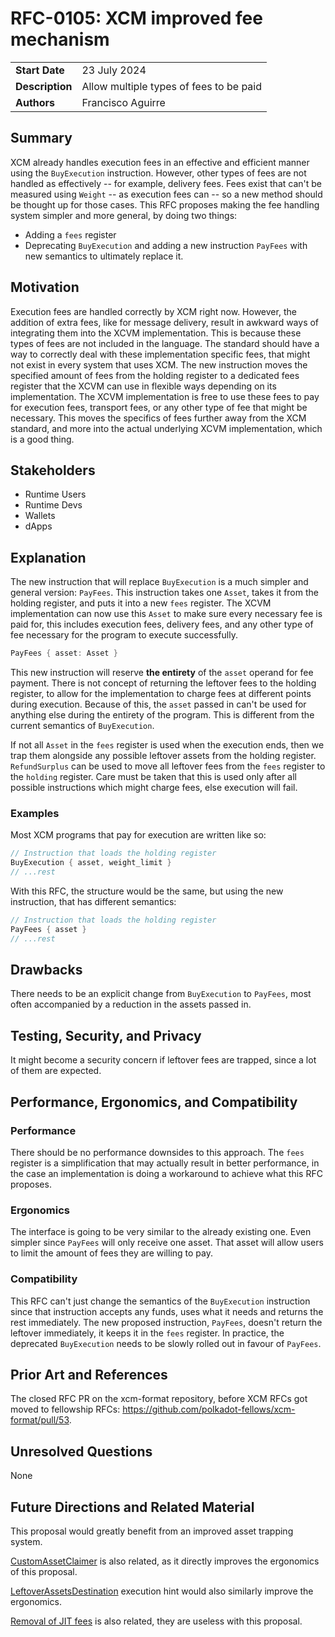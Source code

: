 # RFC-0105: XCM improved fee mechanism

|                 |                                                                                             |
| --------------- | ------------------------------------------------------------------------------------------- |
| **Start Date**  | 23 July 2024                                                                                |
| **Description** | Allow multiple types of fees to be paid                                                     |
| **Authors**     | Francisco Aguirre                                                                           |

## Summary

XCM already handles execution fees in an effective and efficient manner using the `BuyExecution` instruction.
However, other types of fees are not handled as effectively -- for example, delivery fees.
Fees exist that can't be measured using `Weight` -- as execution fees can -- so a new method should be thought up for those cases.
This RFC proposes making the fee handling system simpler and more general, by doing two things:
- Adding a `fees` register
- Deprecating `BuyExecution` and adding a new instruction `PayFees` with new semantics to ultimately replace it.

## Motivation

Execution fees are handled correctly by XCM right now.
However, the addition of extra fees, like for message delivery, result in awkward ways of integrating them into the XCVM implementation.
This is because these types of fees are not included in the language.
The standard should have a way to correctly deal with these implementation specific fees, that might not exist in every system that uses XCM.
The new instruction moves the specified amount of fees from the holding register to a dedicated fees register that the XCVM can use in flexible ways depending on its implementation.
The XCVM implementation is free to use these fees to pay for execution fees, transport fees, or any other type of fee that might be necessary.
This moves the specifics of fees further away from the XCM standard, and more into the actual underlying XCVM implementation, which is a good thing.

## Stakeholders

- Runtime Users
- Runtime Devs
- Wallets
- dApps

## Explanation

The new instruction that will replace `BuyExecution` is a much simpler and general version: `PayFees`.
This instruction takes one `Asset`, takes it from the holding register, and puts it into a new `fees` register.
The XCVM implementation can now use this `Asset` to make sure every necessary fee is paid for, this includes execution fees, delivery fees, and any other type of fee
necessary for the program to execute successfully.

```rust
PayFees { asset: Asset }
```

This new instruction will reserve **the entirety** of the `asset` operand for fee payment.
There is not concept of returning the leftover fees to the holding register, to allow for the implementation to charge fees at different points during execution.
Because of this, the `asset` passed in can't be used for anything else during the entirety of the program.
This is different from the current semantics of `BuyExecution`.

If not all `Asset` in the `fees` register is used when the execution ends, then we trap them alongside any possible leftover assets from the holding register.
`RefundSurplus` can be used to move all leftover fees from the `fees` register to the `holding` register.
Care must be taken that this is used only after all possible instructions which might charge fees, else execution will fail.

### Examples

Most XCM programs that pay for execution are written like so:

```rust
// Instruction that loads the holding register
BuyExecution { asset, weight_limit }
// ...rest
```

With this RFC, the structure would be the same, but using the new instruction, that has different semantics:

```rust
// Instruction that loads the holding register
PayFees { asset }
// ...rest
```

## Drawbacks

There needs to be an explicit change from `BuyExecution` to `PayFees`, most often accompanied by a reduction in the assets passed in.

## Testing, Security, and Privacy

It might become a security concern if leftover fees are trapped, since a lot of them are expected.

## Performance, Ergonomics, and Compatibility

### Performance

There should be no performance downsides to this approach.
The `fees` register is a simplification that may actually result in better performance, in the case an implementation is doing a workaround to achieve what this RFC proposes.

### Ergonomics

The interface is going to be very similar to the already existing one.
Even simpler since `PayFees` will only receive one asset.
That asset will allow users to limit the amount of fees they are willing to pay.

### Compatibility

This RFC can't just change the semantics of the `BuyExecution` instruction since that instruction accepts any funds, uses what it needs and returns the rest immediately.
The new proposed instruction, `PayFees`, doesn't return the leftover immediately, it keeps it in the `fees` register.
In practice, the deprecated `BuyExecution` needs to be slowly rolled out in favour of `PayFees`.

## Prior Art and References

The closed RFC PR on the xcm-format repository, before XCM RFCs got moved to fellowship RFCs: https://github.com/polkadot-fellows/xcm-format/pull/53.

## Unresolved Questions

None

## Future Directions and Related Material

This proposal would greatly benefit from an improved asset trapping system.

[CustomAssetClaimer](https://github.com/polkadot-fellows/xcm-format/blob/master/proposals/0037-custom-asset-claimer.md) is also related, as it directly improves the ergonomics of this proposal.

[LeftoverAssetsDestination](https://github.com/polkadot-fellows/RFCs/pull/107) execution hint would also similarly improve the ergonomics.

[Removal of JIT fees](https://github.com/polkadot-fellows/RFCs/pull/106/files) is also related, they are useless with this proposal.
